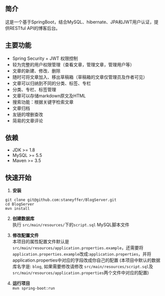 ## 简介
这是一个基于SpringBoot，结合MySQL、hibernate、JPA和JWT用户认证，提供RESTful API的博客后台。

## 主要功能
- Spring Security + JWT 权限控制
- 较为完整的用户权限管理（查看文章，管理文章，管理用户等）
- 文章的新建、修改、删除
- 随时可将文章加入、移出草稿箱（草稿箱的文章仅管理员及作者可见）
- 文章可以归纳到不同的分类、标签、专栏
- 分类、专栏、标签管理
- 文章可以存储markdown原文及HTML
- 搜索功能：根据关键字检索文章
- 文章归档
- 友链的增删查改
- 简易的文章评论

## 依赖
- JDK >= 1.8
- MySQL >= 5.5
- Maven >= 3.5

## 快速开始
1. **安装**
```
git clone git@github.com:staneyffer/BlogServer.git
cd BlogServer
mvn install
```
2. **创建数据库**  
执行 ```src/main/resources/```下的```script.sql``` MySQL脚本文件

3. **修改配置文件**  
本项目的属性配置文件默认是 ```src/main/resources/application.properties.example```，还需要将```application.properties.example```改成:```application.properties```，并将application.properties中对应的字段改成你自己的配置
(本项目中默认的数据库名字是: ```blog```, 如果需要修改请修改 ```src/main/resources/script.sql```及```src/main/resources/application.properties```两个文件中对应的配置)
4. **运行项目**  
```mvn spring-boot:run```
